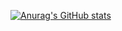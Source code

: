 
[![Anurag's GitHub stats](https://github-readme-stats.vercel.app/api?username=7ShIkI3)](https://github.com/7ShIkI3/github-readme-stats)

<!---
7ShIkI3/7ShIkI3 is a ✨ special ✨ repository because its `README.md` (this file) appears on your GitHub profile.
You can click the Preview link to take a look at your changes.
--->
